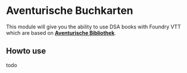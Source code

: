 # Aventurische Buchkarten
This module will give you the ability to use DSA books with Foundry VTT which are based on **[Aventurische Bibliothek](https://www.ulisses-ebooks.de/product/352382/DSA5--Aventurische-Bibliothek-PDF-als-Download-kaufen)**.

## Howto use

todo